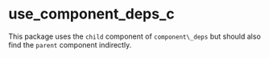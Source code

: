 # use\_component\_deps\_c

This package uses the `child` component of `component\_deps`
but should also find the `parent` component indirectly.
